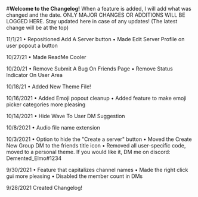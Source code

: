 #**Welcome to the Changelog!**
When a feature is added, I will add what was changed and the date. 
ONLY MAJOR CHANGES OR ADDITIONS WILL BE LOGGED HERE.
Stay updated here in case of any updates! (The latest change will be at the top)

11/1/21
• Repositioned Add A Server button
• Made Edit Server Profile on user popout a button

10/27/21
• Made ReadMe Cooler

10/20/21
• Remove Submit A Bug On Friends Page
• Remove Status Indicator On User Area

10/18/21
• Added New Theme File!

10/16/2021
• Added Emoji popout cleanup
• Added feature to make emoji picker categories more pleasing

10/14/2021
• Hide Wave To User DM Suggestion

10/8/2021
• Audio file name extension

10/3/2021
• Option to hide the "Create a server" button
• Moved the Create New Group DM to the friends title icon
• Removed all user-specific code, moved to a personal theme. If you would like it, DM me on discord: Demented_Elmo#1234

9/30/2021
• Feature that capitalizes channel names
• Made the right click gui more pleasing
• Disabled the member count in DMs

9/28/2021
Created Changelog!
